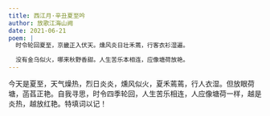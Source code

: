```yaml
---
title: 西江月·辛丑夏至吟
author: 放歌江海山阙
date: 2021-06-21
poem: |
  时令轮回夏至，京畿正入伏天。燻风炎日壮禾蔫，行客衣衫湿遍。

  没有金乌似火，哪来秋野香甜。人生苦乐本相连，应像塘荷放艳。
---
```


今天是夏至，天气燥热，烈日炎炎，燻风似火，夏禾蔫蔫，行人衣湿。但放眼荷塘，菡萏正艳。自我寻思，时令四季轮回，人生苦乐相连，人应像塘荷一样，越是炎热，越放红艳。特填词以记！
